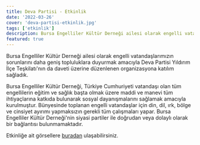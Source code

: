 ```yaml
---
title: Deva Partisi - Etkinlik
date: '2022-03-26'
cover: 'deva-partisi-etkinlik.jpg'
tags: ['etkinlik']
description: Bursa Engelliler Kültür Derneği ailesi olarak engelli vatandaşlarımızın sorunlarını daha geniş topluluklara duyurmak amacıyla Deva Partisi Yıldırım İlçe Teşkilatı'nın daveti üzerine düzenlenen organizasyona katılım sağladık.
featured: true
---
```


Bursa Engelliler Kültür Derneği ailesi olarak engelli vatandaşlarımızın sorunlarını daha geniş topluluklara duyurmak amacıyla Deva Partisi Yıldırım İlçe Teşkilatı'nın da daveti üzerine düzenlenen organizasyona katılım sağladık.

Bursa Engelliler Kültür Derneği, Türkiye Cumhuriyeti vatandaşı olan tüm engellilerin eğitim ve sağlık başta olmak üzere maddi ve manevi tüm ihtiyaçlarına katkıda bulunarak sosyal dayanışmalarını sağlamak amacıyla kurulmuştur. Bünyesinde toplanan engelli vatandaşlar için din, dil, ırk, bölge ve cinsiyet ayırımı yapmaksızın gerekli tüm çalışmaları yapar. Bursa Engelliler Kültür Derneği'nin siyasi partiler ile doğrudan veya dolaylı olarak bir bağlantısı bulunmamaktadır.

Etkinliğe ait görsellere <a href="https://photos.app.goo.gl/jtCC4BhZ1bWMxLm9A" target="_blank" rel="noopener noreferrer">buradan</a> ulaşabilirsiniz.

